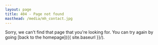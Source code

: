 ```yaml
---
layout: page
title: 404 - Page not found
masthead: /media/mh_contact.jpg
---
```


Sorry, we can't find that page that you're looking for. You can try again by going [back to the homepage]({{ site.baseurl }}/).
